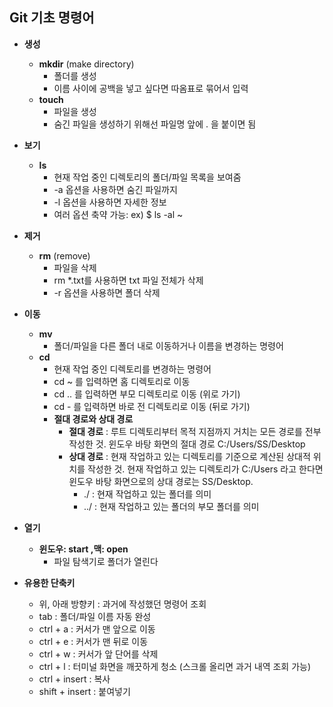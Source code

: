 ## Git 기초 명령어



- **생성**

  - **mkdir** (make directory)
    - 폴더를 생성
    - 이름 사이에 공백을 넣고 싶다면 따옴표로 묶어서 입력
  - **touch**
    - 파일을 생성
    - 숨긴 파일을 생성하기 위해선 파일명 앞에 . 을 붙이면 됨

- **보기**
  - **ls**
    - 현재 작업 중인 디렉토리의 폴더/파일 목록을 보여줌
    - -a 옵션을 사용하면 숨긴 파일까지
    - -l 옵션을 사용하면 자세한 정보
    - 여러 옵션 축약 가능: ex) $ ls -al ~
  
- **제거**
  - **rm** (remove)
    - 파일을 삭제
    - rm *.txt를 사용하면 txt 파일 전체가 삭제
    - -r 옵션을 사용하면 폴더 삭제
  
- **이동**
  - **mv**
    - 폴더/파일을 다른 폴더 내로 이동하거나 이름을 변경하는 명령어
  - **cd**
    - 현재 작업 중인 디렉토리를 변경하는 명령어
    - cd ~ 를 입력하면 홈 디렉토리로 이동
    - cd .. 를 입력하면 부모 디렉토리로 이동 (위로 가기)
    - cd - 를 입력하면 바로 전 디렉토리로 이동 (뒤로 가기)
    - **절대 경로와 상대 경로**
      - **절대 경로** : 루트 디렉토리부터 목적 지점까지 거치는 모든 경로를 전부 작성한 것. 윈도우 바탕 화면의 절대 경로 C:/Users/SS/Desktop
      - **상대 경로** : 현재 작업하고 있는 디렉토리를 기준으로 계산된 상대적 위치를 작성한 것. 현재 작업하고 있는 디렉토리가 C:/Users 라고 한다면 윈도우 바탕 화면으로의 상대 경로는 SS/Desktop. 
        - ./ : 현재 작업하고 있는 폴더를 의미
        - ../ : 현재 작업하고 있는 폴더의 부모 폴더를 의미
  
- **열기**
  - **윈도우: start ,맥: open**
    - 파일 탐색기로 폴더가 열린다



- **유용한 단축키**
  - 위, 아래 방향키 : 과거에 작성했던 명령어 조회
  - tab : 폴더/파일 이름 자동 완성
  - ctrl + a : 커서가 맨 앞으로 이동
  - ctrl + e : 커서가 맨 뒤로 이동
  - ctrl + w : 커서가 앞 단어를 삭제
  - ctrl + l : 터미널 화면을 깨끗하게 청소 (스크롤 올리면 과거 내역 조회 가능)
  - ctrl + insert : 복사
  - shift + insert : 붙여넣기